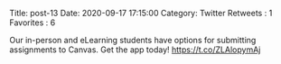 Title: post-13
Date: 2020-09-17 17:15:00
Category: Twitter
Retweets : 1
Favorites : 6

Our in-person and eLearning students have options for submitting assignments to Canvas. Get the app today! https://t.co/ZLAlopymAj